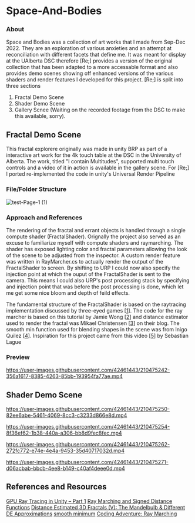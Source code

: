 # Space-And-Bodies

### About
Space and Bodies was a collection of art works that I made from Sep-Dec 2022. They are an exploration of various anxieties and an attempt at reconciliation with different facets that define me. It was meant for display at the UAlberta DSC therefore [Re;] provides a version of the original collection that has been adapted to a more accessable format and also provides demo scenes showing off enhanced versions of the various shaders and render features I developed for this project. [Re;] is split into three sections
  1. Fractal Demo Scene
  2. Shader Demo Scene
  3. Gallery Scnee (Waiting on the recorded footage from the DSC to make this available, sorry).

## Fractal Demo Scene
This fractal explorere originally was made in unity BRP as part of a interactive art work for the 4k touch table at the DSC in the University of Alberta. The work, titled "I contain Multitudes", supported multi touch controls and a video of it in action is available in the gallery scene. For [Re;] I ported re-implemented the code in unity's Universal Render Pipeline

### File/Folder Structure
![test-Page-1 (1)](https://user-images.githubusercontent.com/42461443/210488398-5b72b231-42ec-4873-99a5-866e64296b8b.svg)

### Approach and References
The rendering of the fractal and errant objects is handled through a single compute shader (FractalShader). Orignally the project also served as an excuse to familiarize myself with compute shaders and raymarching. The shader has exposed lighting color and fractal parameters allowing the look of the scene to be adjusted from the inspector. A custom render feature was written in RayMarcher.cs to actually render the output of the FractalShader to screen. By shifting to URP I could now also specify the injection point at which the ouput of the FractalShader is sent to the camera. This means I could also URP's post processing stack by specifying and injection point that was before the post processing is done, which let me get some nice bloom and depth of feild effects. 

The fundamental structure of the FractalShader is based on the raytracing implementation discussed by three-eyed games [[1](http://blog.three-eyed-games.com/2018/05/03/gpu-ray-tracing-in-unity-part-1/)]. The code for the ray marcher is based on this tutorial by Jamie Wong [[2](https://jamie-wong.com/2016/07/15/ray-marching-signed-distance-functions/#the-raymarching-algorithm)] and distance estimator used to render the fractal was Mikael Christensen [[3](http://blog.hvidtfeldts.net/index.php/2011/09/distance-estimated-3d-fractals-v-the-mandelbulb-different-de-approximations/)] on their blog. The smooth min function used for blending shapes in the scene was from Inigo Quilez [[4](https://www.iquilezles.org/www/articles/smin/smin.htm)]. Inspiration for this project came from this video [[5](https://youtu.be/Cp5WWtMoeKg)] by Sebastian Lague 

### Preview
https://user-images.githubusercontent.com/42461443/210475242-356a1617-8385-4263-85bb-193954fa77ae.mp4


## Shader Demo Scene

https://user-images.githubusercontent.com/42461443/210475250-82ee6abe-5461-4069-8cc3-c3233d866e8d.mp4

https://user-images.githubusercontent.com/42461443/210475254-8f36ef62-1b38-440a-a306-bb8d9fec8fec.mp4

https://user-images.githubusercontent.com/42461443/210475262-272fc772-e74e-4e4a-9453-35d40717032d.mp4

https://user-images.githubusercontent.com/42461443/210475271-d06acbab-bbcb-4ee8-b149-c40af4deee0d.mp4

## References and Resources
[GPU Ray Tracing in Unity – Part 1](http://blog.three-eyed-games.com/2018/05/03/gpu-ray-tracing-in-unity-part-1/)
[Ray Marching and Signed Distance Functions](https://jamie-wong.com/2016/07/15/ray-marching-signed-distance-functions/#the-raymarching-algorithm)
[Distance Estimated 3D Fractals (V): The Mandelbulb & Different DE Approximations](http://blog.hvidtfeldts.net/index.php/2011/09/distance-estimated-3d-fractals-v-the-mandelbulb-different-de-approximations/)
[smooth minimum](https://www.iquilezles.org/www/articles/smin/smin.htm)
[Coding Adventure: Ray Marching](https://youtu.be/Cp5WWtMoeKg)

